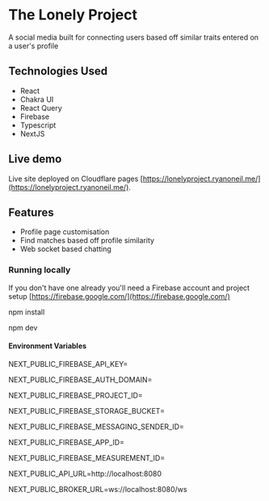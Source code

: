 # The Lonely Project

A social media built for connecting users based off similar traits entered on a user's profile

## Technologies Used

* React
* Chakra UI
* React Query
* Firebase
* Typescript
* NextJS

## Live demo

Live site deployed on Cloudflare pages [https://lonelyproject.ryanoneil.me/](https://lonelyproject.ryanoneil.me/).

## Features
* Profile page customisation
* Find matches based off profile similarity 
* Web socket based chatting

### Running locally

If you don't have one already you'll need a Firebase account and project setup [https://firebase.google.com/](https://firebase.google.com/)

npm install

npm dev

#### Environment Variables
NEXT_PUBLIC_FIREBASE_API_KEY= 

NEXT_PUBLIC_FIREBASE_AUTH_DOMAIN=

NEXT_PUBLIC_FIREBASE_PROJECT_ID=

NEXT_PUBLIC_FIREBASE_STORAGE_BUCKET=

NEXT_PUBLIC_FIREBASE_MESSAGING_SENDER_ID=

NEXT_PUBLIC_FIREBASE_APP_ID=

NEXT_PUBLIC_FIREBASE_MEASUREMENT_ID=

NEXT_PUBLIC_API_URL=http://localhost:8080

NEXT_PUBLIC_BROKER_URL=ws://localhost:8080/ws
